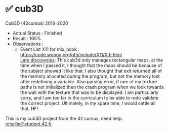 # ✅  cub3D
Cub3D (42cursus) 2019-2020

- Actual Status : Finished
- Result        : 105%
- Observations :
  - Event List X11 for mlx_hook : https://code.woboq.org/qt5/include/X11/X.h.html <br>
<u>Late discoveries</u>:
This cub3d only manages rectangular maps, at the time when I passed it, I thought that the maps should be because of the subject showed it like that. I also thought that exit returned all of the memory allocated during the program, but not the memory lost after redefining a variable. Also parsing error, if one of my texture paths is not initialized then the crash program when we look towards the wall with the texture that was to be displayed.
I am particularly sorry, and I am too far in the curriculum to be able to redo validate the correct project. Ultimately, in my spare time, I would settle all that, HF!

This is my cub3D project from the 42 cursus,
need help:
rchallie@student.42.fr
